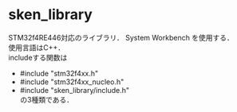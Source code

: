 # sken_library
STM32f4RE446対応のライブラリ．
System Workbench を使用する．<br>
使用言語はC++．<br>
includeする関数は
- #include "stm32f4xx.h"
- #include "stm32f4xx_nucleo.h"
- #include "sken_library/include.h"<br>
の3種類である．<br>
